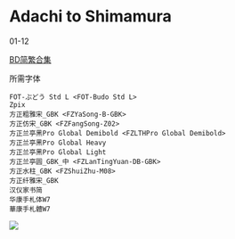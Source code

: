 # Adachi to Shimamura

01-12

[BD简繁合集](https://github.com/Nekomoekissaten-SUB/Nekomoekissaten-poi-Subs/raw/master/Adashima/Adashima_BD_zho.7z)

所需字体
```
FOT-ぶどう Std L <FOT-Budo Std L>
Zpix
方正粗雅宋_GBK <FZYaSong-B-GBK>
方正仿宋_GBK <FZFangSong-Z02>
方正兰亭黑Pro Global Demibold <FZLTHPro Global Demibold>
方正兰亭黑Pro Global Heavy
方正兰亭黑Pro Global Light
方正兰亭圆_GBK_中 <FZLanTingYuan-DB-GBK>
方正水柱_GBK <FZShuiZhu-M08>
方正纤雅宋_GBK
汉仪家书简
华康手札体W7
華康手札體W7
```

![](adashima_poster.jpg)
